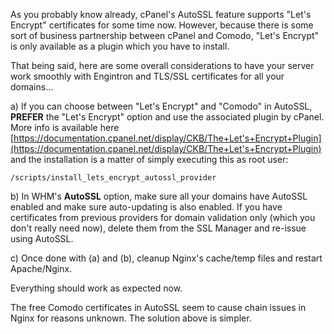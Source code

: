 As you probably know already, cPanel's AutoSSL feature supports "Let's Encrypt" certificates for some time now. However, because there is some sort of business partnership between cPanel and Comodo, "Let's Encrypt" is only available as a plugin which you have to install.

That being said, here are some overall considerations to have your server work smoothly with Engintron and TLS/SSL certificates for all your domains...

a) If you can choose between "Let's Encrypt" and "Comodo" in AutoSSL, **PREFER** the "Let's Encrypt" option and use the associated plugin by cPanel. More info is available here [https://documentation.cpanel.net/display/CKB/The+Let's+Encrypt+Plugin](https://documentation.cpanel.net/display/CKB/The+Let's+Encrypt+Plugin) and the installation is a matter of simply executing this as root user:
```
/scripts/install_lets_encrypt_autossl_provider
```

b) In WHM's **AutoSSL** option, make sure all your domains have AutoSSL enabled and make sure auto-updating is also enabled. If you have certificates from previous providers for domain validation only (which you don't really need now), delete them from the SSL Manager and re-issue using AutoSSL.

c) Once done with (a) and (b), cleanup Nginx's cache/temp files and restart Apache/Nginx.

Everything should work as expected now.

The free Comodo certificates in AutoSSL seem to cause chain issues in Nginx for reasons unknown. The solution above is simpler.
